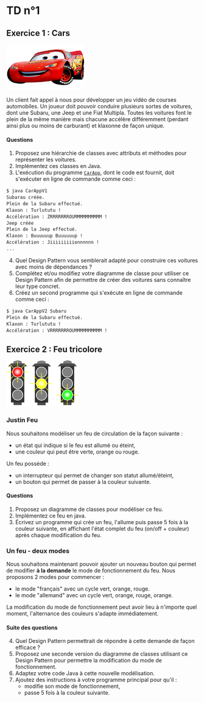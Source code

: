 TD n°1
======

Exercice 1 : Cars
-----------------

![](cars.png)

Un client fait appel à nous pour développer un jeu vidéo de courses automobiles. Un joueur doit pouvoir conduire plusieurs sortes de voitures, dont une Subaru, une Jeep et une Fiat Multipla. Toutes les voitures font le plein de la même manière mais chacune accélère différemment (perdant ainsi plus ou moins de carburant) et klaxonne de façon unique.

#### Questions

1. Proposez une hiérarchie de classes avec attributs et méthodes pour représenter les voitures.
2. Implémentez ces classes en Java.
3. L'exécution du programme [`CarApp`](./CarApp.java), dont le code est fournit, doit s'exécuter en ligne de commande comme ceci :
```bash
$ java CarAppV1
Subarau créée.
Plein de la Subaru effectué.
Klaxon : Turlututu !
Accélération : ZRRRRRRROUMMMMMMMMMM !
Jeep créée
Plein de la Jeep effectué.
Klaxon : Buuuuuup Buuuuuup !
Accélération : Jiiiiiiiiionnnnnn !
...
```
4. Quel Design Pattern vous semblerait adapté pour construire ces voitures avec moins de dépendances ?
5. Complétez et/ou modifiez votre diagramme de classe pour utiliser ce Design Pattern afin de permettre de créer des voitures sans connaître leur type concret.
6. Créez un second programme qui s'exécute en ligne de commande comme ceci :
```bash
$ java CarAppV2 Subaru
Plein de la Subaru effectué.
Klaxon : Turlututu !
Accélération : VRRRRRRROUMMMMMMMMMM !
```

Exercice 2 : Feu tricolore
--------------------------

![](trafficlight.png)

### Justin Feu

Nous souhaitons modéliser un feu de circulation de la façon suivante :

- un état qui indique si le feu est allumé ou éteint,
- une couleur qui peut être verte, orange ou rouge.

Un feu possède :

- un interrupteur qui permet de changer son statut allumé/éteint,
- un bouton qui permet de passer à la couleur suivante.

#### Questions

1. Proposez un diagramme de classes pour modéliser ce feu.
1. Implémentez ce feu en java.
1. Écrivez un programme qui crée un feu, l'allume puis passe 5 fois à la couleur suivante, en affichant l'état complet du feu (on/off + couleur) après chaque modification du feu.

### Un feu - deux modes

Nous souhaitons maintenant pouvoir ajouter un nouveau bouton qui permet de modifier **à la demande** le mode de fonctionnement du feu. Nous proposons 2 modes pour commencer :

- le mode "français" avec un cycle vert, orange, rouge.
- le mode "allemand" avec un cycle vert, orange, rouge, orange.

La modification du mode de fonctionnement peut avoir lieu à n'importe quel moment, l'alternance des couleurs s'adapte immédiatement.

#### Suite des questions

4. Quel Design Pattern permettrait de répondre à cette demande de façon efficace ?
4. Proposez une seconde version du diagramme de classes utilisant ce Design Pattern pour permettre la modification du mode de fonctionnement.
4. Adaptez votre code Java à cette nouvelle modélisation.
4. Ajoutez des instructions à votre programme principal pour qu'il :
	- modifie son mode de fonctionnement,
	- passe 5 fois à la couleur suivante.
